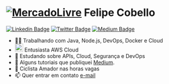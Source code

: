 # [![MercadoLivre](https://avatars.githubusercontent.com/u/245516?s=60&v=4)](https://github.com/mercadolibre) Felipe Cobello

[![Linkedin Badge](https://img.shields.io/badge/-LinkedIn-blue?style=flat&logo=LinkedIn&logoColor=white)](https://www.linkedin.com/in/felipecobello)
[![Twitter Badge](https://img.shields.io/badge/-Twitter-1ca0f1?style=flat&logo=Twitter&logoColor=white)](https://twitter.com/felip3c)
[![Medium Badge](https://img.shields.io/badge/-Medium-000?style=flat&logo=Medium&logoColor=white)](https://medium.com/@felipe.cobello)
<!--
**fcobello/fcobello** is a ✨ _special_ ✨ repository because its `README.md` (this file) appears on your GitHub profile.
-->

- 👨‍💻 Trabalhando com Java, Node.js, DevOps, Docker e Cloud 
- <img src="https://openvpn.net/wp-content/uploads/2018/04/awscloud.svg" alt="drawing" width="22"/> Entusiasta AWS Cloud
- 🌱 Estudando sobre APIs, Cloud, Segurança e DevOps
- 📖 Alguns tutoriais que publiquei [Medium](https://medium.com/@felipe.cobello).
- 🚴‍ Ciclista Amador nas horas vagas
- 📫 Quer entrar em contato [e-mail](mailto:felipe.cobello@mercadolivre.com)

